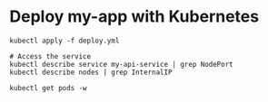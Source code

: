 # Deploy my-app with Kubernetes

```shell
kubectl apply -f deploy.yml

# Access the service
kubectl describe service my-api-service | grep NodePort
kubectl describe nodes | grep InternalIP

kubectl get pods -w
```